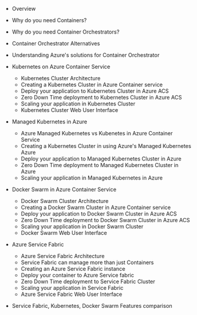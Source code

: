 * Overview
* Why do you need Containers?
* Why do you need Container Orchestrators?
* Container Orchestrator Alternatives
* Understanding Azure's solutions for Container Orchestrator

* Kubernetes on Azure Container Service
  * Kubernetes Cluster Architecture
  * Creating a Kubernetes Cluster in Azure Container service
  * Deploy your application to Kubernetes Cluster in Azure ACS
  * Zero Down Time deployment to Kubernetes Cluster in Azure ACS
  * Scaling your application in Kubernetes Cluster
  * Kubernetes Cluster Web User Interface

* Managed Kubernetes in Azure
  * Azure Managed Kubernetes vs Kubenetes in Azure Container Service
  * Creating a Kubernetes Cluster in using Azure's Managed Kubernetes Azure
  * Deploy your application to Managed Kubernetes Cluster in Azure
  * Zero Down Time deployment to Managed Kubernetes Cluster in Azure
  * Scaling your application in Managed Kubernetes in Azure

* Docker Swarm in Azure Container Service
  * Docker Swarm Cluster Architecture
  * Creating a Docker Swarm Cluster in Azure Container service
  * Deploy your application to Docker Swarm Cluster in Azure ACS
  * Zero Down Time deployment to Docker Swarm Cluster in Azure ACS
  * Scaling your application in Docker Swarm Cluster
  * Docker Swarm Web User Interface

* Azure Service Fabric
  * Azure Service Fabric Architecture
  * Service Fabric can manage more than just Containers
  * Creating an Azure Service Fabric instance
  * Deploy your container to Azure Service fabric
  * Zero Down Time deployment to Service Fabric Cluster
  * Scaling your application in Service Fabric
  * Azure Service Fabric Web User Interface

* Service Fabric, Kubernetes, Docker Swarm Features comparison
